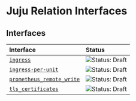 # Juju Relation Interfaces

## Interfaces

| Interface | Status |
| :----- | :-------- |
| [`ingress`](ingress/README.md) | ![Status: Draft](https://img.shields.io/badge/Status-Draft-orange?style=flat-square)|
| [`ingress-per-unit`](ingress_per_unit/README.md) | ![Status: Draft](https://img.shields.io/badge/Status-Draft-orange?style=flat-square) |
| [`prometheus_remote_write`](prometheus_remote_write/README.md) | ![Status: Draft](https://img.shields.io/badge/Status-Draft-orange?style=flat-square) |
| [`tls_certificates`](prometheus_remote_write/README.md) | ![Status: Draft](https://img.shields.io/badge/Status-Draft-orange?style=flat-square) |
